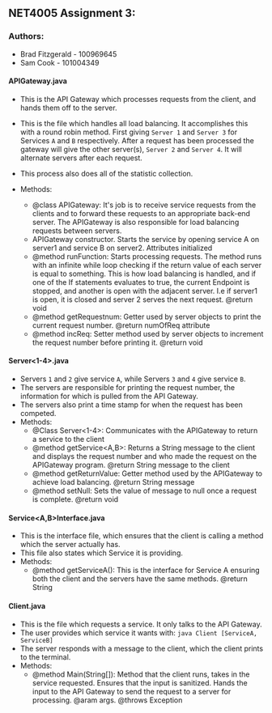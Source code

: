 ## NET4005 Assignment 3:

### Authors:
* Brad Fitzgerald - 100969645
* Sam Cook - 101004349

#### APIGateway.java
* This is the API Gateway which processes requests from the client, and hands them off to the server.
* This is the file which handles all load balancing. It accomplishes this with a round robin method. First giving `Server 1` and `Server 3` for Services `A` and `B` respectively. After a request has been processed the gateway will give the other server(s), `Server 2` and `Server 4`. It will alternate servers after each request.
* This process also does all of the statistic collection.

* Methods:
  * @class APIGateway: It's job is to receive service requests from the clients and to forward these requests to an appropriate back-end server. The APIGateway is also responsible for load balancing requests between servers.
  * APIGateway constructor. Starts the service by opening service A on server1 and service B on server2. Attributes initialized
  * @method runFunction: Starts processing requests. The method runs with an infinite while loop checking if the return value of each server is equal to something. This is how load balancing is handled, and if one of the If statements evaluates to true, the current Endpoint is stopped, and another is open with the adjacent server. I.e if server1 is open, it is closed and server 2 serves the next request. @return void
  * @method getRequestnum: Getter used by server objects to print the current request number. @return numOfReq attribute
  * @method incReq: Setter method used by server objects to increment the request number before printing it. @return void
	
#### Server<1-4>.java
* Servers `1` and `2` give service `A`, while Servers `3` and `4` give service `B`. 
* The servers are responsible for printing the request number, the information for which is pulled from the API Gateway.
* The servers also print a time stamp for when the request has been competed.
* Methods:
  * @Class Server<1-4>: Communicates with the APIGateway to return a service to the client
  * @method getService<A,B>: Returns a String message to the client and displays the request number and who made the request on the APIGateway program. @return String message to the client
  * @method getReturnValue: Getter method used by the APIGateway to achieve load balancing. @return String message
  * @method setNull: Sets the value of message to null once a request is complete. @return void
	
#### Service<A,B>Interface.java
* This is the interface file, which ensures that the client is calling a method which the server actually has.
* This file also states which Service it is providing.
* Methods:
  * @method getServiceA(): This is the interface for Service A ensuring both the client and the servers have the same methods. @return String

#### Client.java
* This is the file which requests a service. It only talks to the API Gateway.
* The user provides which service it wants with: `java Client [ServiceA, ServiceB]`
* The server responds with a message to the client, which the client prints to the terminal.
* Methods:
  * @method Main(String[]): Method that the client runs, takes in the service requested. Ensures that the input is sanitized. Hands the input to the API Gateway to send the request to a server for processing. @aram args. @throws Exception
